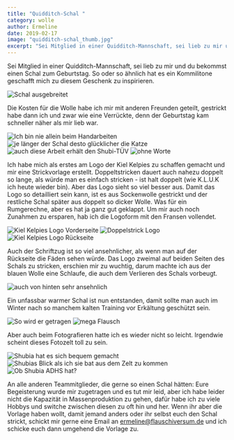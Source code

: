 ```yaml
---
title: "Quidditch-Schal "
category: wolle
author: Ermeline
date: 2019-02-17
image: "quidditch-schal_thumb.jpg"
excerpt: "Sei Mitglied in einer Quidditch-Mannschaft, sei lieb zu mir und du bekommst einen Schal zum Geburtstag."
---
```


Sei Mitglied in einer Quidditch-Mannschaft, sei lieb zu mir und du bekommst einen Schal zum Geburtstag. So oder so ähnlich hat es ein Kommilitone geschafft mich zu diesem Geschenk zu inspirieren. 

![Schal ausgebreitet](_1200262.jpg)

Die Kosten für die Wolle habe ich mir mit anderen Freunden geteilt, gestrickt habe dann ich und zwar wie eine Verrückte, denn der Geburtstag kam schneller näher als mir lieb war. 

![Ich bin nie allein beim Handarbeiten](IMG_20181118_113946.jpg)
![je länger der Schal desto glücklicher die Katze](IMG_20181121_165249.jpg)
![auch diese Arbeit erhält den Shubi-TÜV](IMG_20181121_165506.jpg)
![ohne Worte](IMG_20181121_165540.jpg)

Ich habe mich als erstes am Logo der Kiel Kelpies zu schaffen gemacht und mir eine Strickvorlage erstellt. Doppeltstricken dauert auch nahezu doppelt so lange, als würde man es einfach stricken - ist halt doppelt (wie K.L.U.K ich heute wieder bin). Aber das Logo sieht so viel besser aus. Damit das Logo so detailliert sein kann, ist es aus Sockenwolle gestrickt und der restliche Schal später aus doppelt so dicker Wolle. Was für ein Rumgerechne, aber es hat ja ganz gut geklappt. Um mir auch noch Zunahmen zu ersparen, hab ich die Logoform mit den Fransen vollendet.

![Kiel Kelpies Logo Vorderseite](_1200254.jpg)
![Doppelstrick Logo](_1200275.jpg)
![Kiel Kelpies Logo Rückseite](_1200271.jpg)

Auch der Schriftzug ist so viel ansehnlicher, als wenn man auf der Rückseite die Fäden sehen würde. Das Logo zweimal auf beiden Seiten des Schals zu stricken, erschien mir zu wuchtig, darum machte ich aus der blauen Wolle eine Schlaufe, die auch dem Verlieren des Schals vorbeugt. 

![auch von hinten sehr ansehnlich](_1200265.jpg)

Ein unfassbar warmer Schal ist nun entstanden, damit sollte man auch im Winter nach so manchem kalten Training vor Erkältung geschützt sein. 

![So wird er getragen](_1200252.jpg)
![mega Flausch](_1200272.jpg)

Aber auch beim Fotografieren hatte ich es wieder nicht so leicht. Irgendwie scheint dieses Fotozelt toll zu sein.

![Shubia hat es sich bequem gemacht](_1200222.jpg)
![Shubias Blick als ich sie bat aus dem Zelt zu kommen](_1200225.jpg)
![Ob Shubia ADHS hat?](_1200231.jpg)

An alle anderen Teammitglieder, die gerne so einen Schal hätten: Eure Begeisterung wurde mir zugetragen und es tut mir leid, aber ich habe leider nicht die Kapazität in Massenproduktion zu gehen, dafür habe ich zu viele Hobbys und switche zwischen diesen zu oft hin und her. Wenn ihr aber die Vorlage haben wollt, damit jemand anders oder ihr selbst euch den Schal strickt, schickt mir gerne eine Email an ermeline@flauschiversum.de und ich schicke euch dann umgehend die Vorlage zu.
